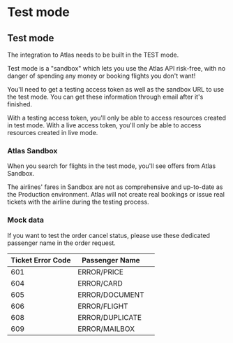 # Test mode

## Test mode <a href="#overview" id="overview"></a>

The integration to Atlas needs to be built in the TEST mode.

Test mode is a "sandbox" which lets you use the Atlas API risk-free, with no danger of spending any money or booking flights you don't want!

You'll need to get a testing access token as well as the sandbox URL to use the test mode. You can get these information through email after it's finished.

With a testing access token, you'll only be able to access resources created in test mode. With a live access token, you'll only be able to access resources created in live mode.

### Atlas Sandbox <a href="#duffel-airways" id="duffel-airways"></a>

When you search for flights in the test mode, you'll see offers from Atlas Sandbox.&#x20;

The airlines' fares in Sandbox are not as comprehensive and up-to-date as the Production environment. Atlas will not create real bookings or issue real tickets with the airline during the testing process.

### Mock data <a href="#overview" id="overview"></a>

If you want to test the order cancel status, please use these dedicated passenger name in the order request.

<table><thead><tr><th>Ticket Error Code</th><th>Passenger Name</th><th data-hidden></th></tr></thead><tbody><tr><td>601</td><td>ERROR/PRICE</td><td></td></tr><tr><td>604</td><td>ERROR/CARD</td><td></td></tr><tr><td>605</td><td>ERROR/DOCUMENT</td><td></td></tr><tr><td>606</td><td>ERROR/FLIGHT</td><td></td></tr><tr><td>608</td><td>ERROR/DUPLICATE</td><td></td></tr><tr><td>609</td><td>ERROR/MAILBOX</td><td></td></tr></tbody></table>





